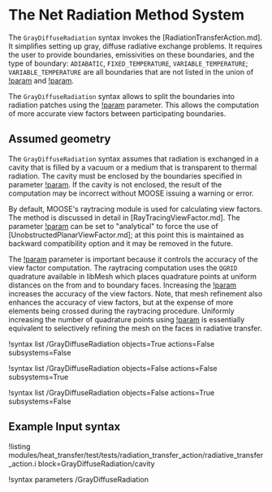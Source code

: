# The Net Radiation Method System

The `GrayDiffuseRadiation` syntax invokes the
[RadiationTransferAction.md]. It simplifies setting up
gray, diffuse radiative exchange problems. It requires the user to provide boundaries,
emissivities on these boundaries, and the type of boundary: `ADIABATIC`, `FIXED_TEMPERATURE`, `VARIABLE_TEMPERATURE`; `VARIABLE_TEMPERATURE` are all boundaries that are not listed in the union of [!param](/GrayDiffuseRadiation/adiabatic_boundary) and [!param](/GrayDiffuseRadiation/fixed_temperature_boundary).  

The `GrayDiffuseRadiation` syntax allows to split the boundaries
into radiation patches using the [!param](/GrayDiffuseRadiation/n_patches) parameter. This allows the computation of more accurate
view factors between participating boundaries.

## Assumed geometry

The `GrayDiffuseRadiation` syntax assumes that radiation is exchanged in a cavity that is filled by a vacuum or a medium that is transparent to thermal radiation. The cavity must be enclosed by the boundaries specified in parameter [!param](/GrayDiffuseRadiation/boundary). If the cavity is not enclosed, the result of the computation may be incorrect without MOOSE issuing a warning or error.

By default, MOOSE's raytracing module is used for calculating view factors. The method is discussed in detail in
[RayTracingViewFactor.md]. The parameter [!param](/GrayDiffuseRadiation/view_factor_calculator) can be set to "analytical" to force
the use of [UnobstructedPlanarViewFactor.md]; at this point this is maintained as backward compatibility option and it may be removed in the future.

The [!param](/GrayDiffuseRadiation/ray_tracing_face_order) parameter is important because it controls the accuracy of the view factor computation.
The raytracing computation uses the `QGRID` quadrature available in libMesh which places quadrature points at uniform distances on the from and to boundary faces. Increasing the [!param](/GrayDiffuseRadiation/ray_tracing_face_order) increases the accuracy of the view factors. Note, that mesh refinement also enhances the accuracy of view factors, but at the expense of more elements being crossed during the raytracing procedure. Uniformly increasing the number of quadrature points using [!param](/GrayDiffuseRadiation/ray_tracing_face_order) is essentially equivalent to selectively refining the mesh on the faces in radiative transfer.

!syntax list /GrayDiffuseRadiation objects=True actions=False subsystems=False

!syntax list /GrayDiffuseRadiation objects=False actions=False subsystems=True

!syntax list /GrayDiffuseRadiation objects=False actions=True subsystems=False

## Example Input syntax

!listing modules/heat_transfer/test/tests/radiation_transfer_action/radiative_transfer_action.i
block=GrayDiffuseRadiation/cavity

!syntax parameters /GrayDiffuseRadiation
